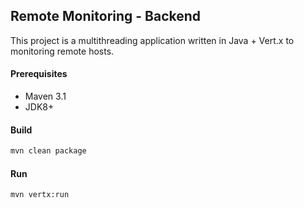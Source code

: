 ## Remote Monitoring - Backend

This project is a multithreading application written in Java + Vert.x to monitoring remote hosts. 

#### Prerequisites

- Maven 3.1
- JDK8+

#### Build
```bash
mvn clean package
```

#### Run
```bash
mvn vertx:run
```